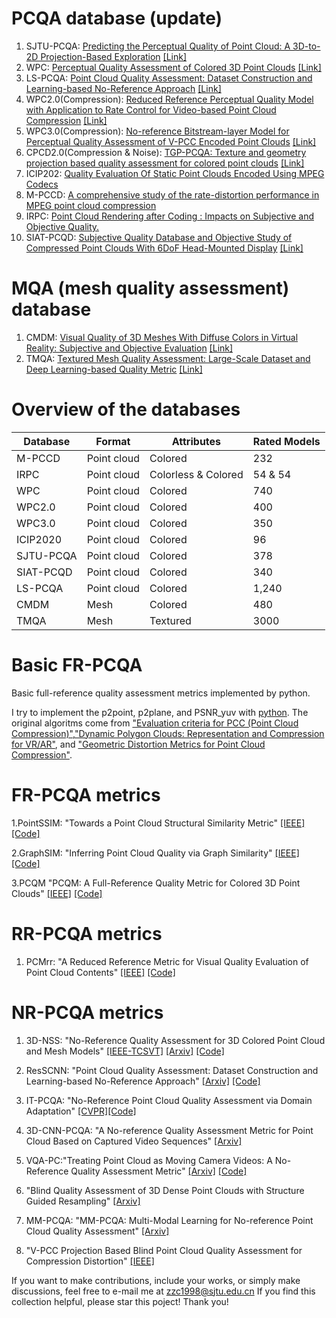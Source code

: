 # PCQA database (update)
1. SJTU-PCQA: [Predicting the Perceptual Quality of Point Cloud: A 3D-to-2D Projection-Based Exploration](https://ieeexplore.ieee.org/abstract/document/9238424) [[Link]](https://smt.sjtu.edu.cn/database/)
2. WPC: [Perceptual Quality Assessment of Colored 3D Point Clouds](https://ieeexplore.ieee.org/document/9756929) [[Link]](https://github.com/qdushl/Waterloo-Point-Cloud-Database)
3. LS-PCQA: [Point Cloud Quality Assessment: Dataset Construction and Learning-based No-Reference Approach](https://arxiv.org/pdf/2012.11895.pdf) [[Link]](https://smt.sjtu.edu.cn/database/)
4. WPC2.0(Compression): [Reduced Reference Perceptual Quality Model with Application to Rate Control for Video-based Point Cloud Compression](https://ieeexplore.ieee.org/document/9490512)   [[Link]](https://github.com/qdushl/Waterloo-Point-Cloud-Database-2.0)
5. WPC3.0(Compression): [No-reference Bitstream-layer Model for Perceptual Quality Assessment of V-PCC Encoded Point Clouds](https://ieeexplore.ieee.org/document/9782549) [[Link]](https://github.com/qdushl/Waterloo-Point-Cloud-Database-3.0)
6. CPCD2.0(Compression & Noise): [TGP-PCQA: Texture and geometry projection based quality assessment for colored point clouds](https://www.sciencedirect.com/science/article/pii/S1047320322000128) [[Link]](https://github.com/cherry0415/CPCD2.0)
7. ICIP202: [Quality Evaluation Of Static Point Clouds Encoded Using MPEG Codecs](https://ieeexplore.ieee.org/abstract/document/9191308)
8. M-PCCD: [A comprehensive study of the rate-distortion performance in MPEG point cloud compression](https://www.nowpublishers.com/article/Details/SIP-132)
9. IRPC: [Point Cloud Rendering after Coding : Impacts on Subjective and Objective Quality.](https://ieeexplore.ieee.org/abstract/document/9257015/)
10. SIAT-PCQD: [Subjective Quality Database and Objective Study of Compressed Point Clouds With 6DoF Head-Mounted Display](https://ieeexplore.ieee.org/abstract/document/9502695) [[Link]](https://dx.doi.org/10.21227/ad8d-7r28)

# MQA (mesh quality assessment) database 
1. CMDM: [Visual Quality of 3D Meshes With Diffuse Colors in Virtual Reality: Subjective and Objective Evaluation](https://ieeexplore.ieee.org/abstract/document/9252120) [[Link]](https://yananehme.github.io) 
2. TMQA: [Textured Mesh Quality Assessment: Large-Scale Dataset and Deep Learning-based Quality Metric](https://yananehme.github.io/publications/2022-ACM-TOG) [[Link]](https://yananehme.github.io/publications/2022-ACM-TOG)


# Overview of the databases
| Database              | Format | Attributes | Rated Models|
|-----------------------|---------------------|---------------------|-----------|
| M-PCCD                | Point cloud         | Colored             | 232        |
| IRPC                  | Point cloud         | Colorless & Colored | 54 & 54   |
| WPC                   | Point cloud         | Colored             | 740       |
| WPC2.0                | Point cloud         | Colored             | 400       | 
| WPC3.0                | Point cloud         | Colored             | 350       | 
| ICIP2020              | Point cloud         | Colored             | 96        |
| SJTU-PCQA             | Point cloud         | Colored             | 378       |
| SIAT-PCQD             | Point cloud         | Colored             | 340       |
| LS-PCQA               | Point cloud         | Colored             | 1,240     |
| CMDM                  | Mesh                | Colored             | 480        |
| TMQA                  | Mesh                | Textured            | 3000      |





# Basic FR-PCQA
Basic full-reference quality assessment metrics implemented by python.

I try to implement the p2point, p2plane, and PSNR_yuv with [python](https://github.com/zzc-1998/Point-cloud-quality-assessment/).
The original algoritms come from ["Evaluation criteria for PCC (Point Cloud Compression)"](https://mpeg.chiariglione.org/standards/mpeg-i/point-cloud-compression/evaluation-criteria-pcc),["Dynamic Polygon Clouds: Representation and Compression for VR/AR"](https://www.cambridge.org/core/journals/apsipa-transactions-on-signal-and-information-processing/article/dynamic-polygon-clouds-representation-and-compression-for-vrar/A83EFCDBEF825DA5DC2A08308B6E21BE), and ["Geometric Distortion Metrics for Point Cloud Compression"](https://ieeexplore.ieee.org/document/8296925).

# FR-PCQA metrics

1.PointSSIM: "Towards a Point Cloud Structural Similarity Metric" [[IEEE]](https://ieeexplore.ieee.org/abstract/document/9106005) [[Code]](https://github.com/mmspg/pointssim)

2.GraphSIM: "Inferring Point Cloud Quality via Graph Similarity" [[IEEE]](http://arxiv.org/abs/2006.00497) [[Code]](https://github.com/NJUVISION/GraphSIM)

3.PCQM "PCQM: A Full-Reference Quality Metric for Colored 3D Point Clouds" [[IEEE]](https://ieeexplore.ieee.org/document/9123147) [[Code]](https://github.com/MEPP-team/PCQM)

# RR-PCQA metrics

1. PCMrr: "A Reduced Reference Metric for Visual Quality Evaluation of Point Cloud Contents" [[IEEE]](https://ieeexplore.ieee.org/abstract/document/9198142) [[Code]](https://github.com/cwi-dis/PCM_RR)

# NR-PCQA metrics

1. 3D-NSS: "No-Reference Quality Assessment for 3D Colored Point Cloud and Mesh Models" [[IEEE-TCSVT]](https://ieeexplore.ieee.org/document/9810024) [[Arxiv]](https://arxiv.org/abs/2107.02041) [[Code]](https://github.com/zzc-1998/NR-3DQA)

2. ResSCNN: "Point Cloud Quality Assessment: Dataset Construction and Learning-based No-Reference Approach"  [[Arxiv]](https://arxiv.org/pdf/2012.11895.pdf) [[Code]](https://github.com/lyp22/ResSCNN)

3. IT-PCQA:  "No-Reference Point Cloud Quality Assessment via Domain Adaptation" [[CVPR]](https://openaccess.thecvf.com/content/CVPR2022/papers/Yang_No-Reference_Point_Cloud_Quality_Assessment_via_Domain_Adaptation_CVPR_2022_paper.pdf)[[Code]](https://github.com/lyp22/IT-PCQA)

4. 3D-CNN-PCQA: "A No-reference Quality Assessment Metric for Point Cloud Based on Captured Video Sequences" [[Arxiv]](https://arxiv.org/abs/2206.05054)

5. VQA-PC:"Treating Point Cloud as Moving Camera Videos: A No-Reference Quality Assessment Metric" [[Arxiv]](https://arxiv.org/abs/2208.14085) [[Code]](https://github.com/zzc-1998/VQA_PC)

6. "Blind Quality Assessment of 3D Dense Point Clouds with Structure Guided Resampling" [[Arxiv]](https://arxiv.org/abs/2208.14603)

7. MM-PCQA: "MM-PCQA: Multi-Modal Learning for No-reference Point Cloud Quality Assessment" [[Arxiv]](https://arxiv.org/abs/2209.00244)

8. "V-PCC Projection Based Blind Point Cloud Quality Assessment for Compression Distortion" [[IEEE]](https://ieeexplore.ieee.org/document/9881542)

If you want to make contributions, include your works, or simply make discussions, feel free to e-mail me at zzc1998@sjtu.edu.cn
If you find this collection helpful, please star this poject! Thank you!
